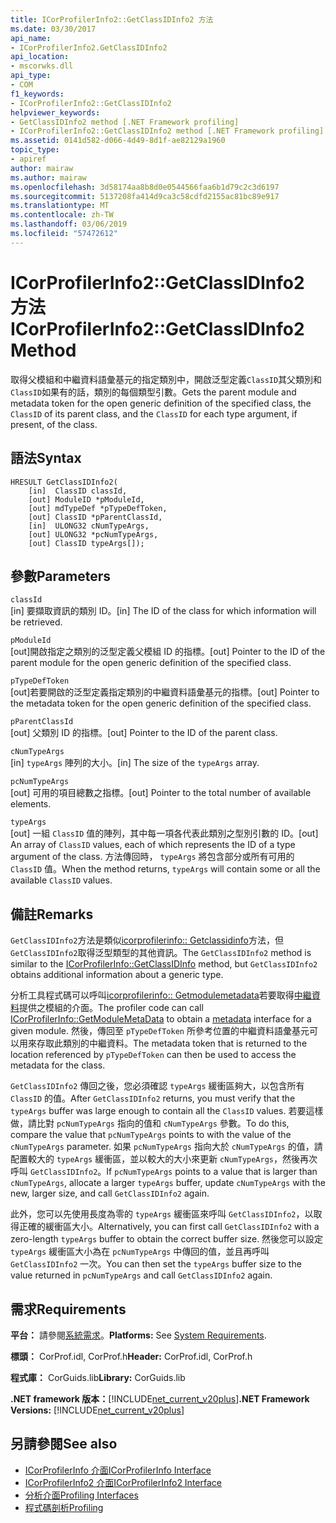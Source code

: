 ```yaml
---
title: ICorProfilerInfo2::GetClassIDInfo2 方法
ms.date: 03/30/2017
api_name:
- ICorProfilerInfo2.GetClassIDInfo2
api_location:
- mscorwks.dll
api_type:
- COM
f1_keywords:
- ICorProfilerInfo2::GetClassIDInfo2
helpviewer_keywords:
- GetClassIDInfo2 method [.NET Framework profiling]
- ICorProfilerInfo2::GetClassIDInfo2 method [.NET Framework profiling]
ms.assetid: 0141d582-d066-4d49-8d1f-ae82129a1960
topic_type:
- apiref
author: mairaw
ms.author: mairaw
ms.openlocfilehash: 3d58174aa8b8d0e0544566faa6b1d79c2c3d6197
ms.sourcegitcommit: 5137208fa414d9ca3c58cdfd2155ac81bc89e917
ms.translationtype: MT
ms.contentlocale: zh-TW
ms.lasthandoff: 03/06/2019
ms.locfileid: "57472612"
---
```

# <a name="icorprofilerinfo2getclassidinfo2-method"></a><span data-ttu-id="6261b-102">ICorProfilerInfo2::GetClassIDInfo2 方法</span><span class="sxs-lookup"><span data-stu-id="6261b-102">ICorProfilerInfo2::GetClassIDInfo2 Method</span></span>
<span data-ttu-id="6261b-103">取得父模組和中繼資料語彙基元的指定類別中，開啟泛型定義`ClassID`其父類別和`ClassID`如果有的話，類別的每個類型引數。</span><span class="sxs-lookup"><span data-stu-id="6261b-103">Gets the parent module and metadata token for the open generic definition of the specified class, the `ClassID` of its parent class, and the `ClassID` for each type argument, if present, of the class.</span></span>  
  
## <a name="syntax"></a><span data-ttu-id="6261b-104">語法</span><span class="sxs-lookup"><span data-stu-id="6261b-104">Syntax</span></span>  
  
```  
HRESULT GetClassIDInfo2(  
    [in]  ClassID classId,  
    [out] ModuleID *pModuleId,  
    [out] mdTypeDef *pTypeDefToken,  
    [out] ClassID *pParentClassId,  
    [in]  ULONG32 cNumTypeArgs,  
    [out] ULONG32 *pcNumTypeArgs,  
    [out] ClassID typeArgs[]);  
```  
  
## <a name="parameters"></a><span data-ttu-id="6261b-105">參數</span><span class="sxs-lookup"><span data-stu-id="6261b-105">Parameters</span></span>  
 `classId`  
 <span data-ttu-id="6261b-106">[in] 要擷取資訊的類別 ID。</span><span class="sxs-lookup"><span data-stu-id="6261b-106">[in] The ID of the class for which information will be retrieved.</span></span>  
  
 `pModuleId`  
 <span data-ttu-id="6261b-107">[out]開啟指定之類別的泛型定義父模組 ID 的指標。</span><span class="sxs-lookup"><span data-stu-id="6261b-107">[out] Pointer to the ID of the parent module for the open generic definition of the specified class.</span></span>  
  
 `pTypeDefToken`  
 <span data-ttu-id="6261b-108">[out]若要開啟的泛型定義指定類別的中繼資料語彙基元的指標。</span><span class="sxs-lookup"><span data-stu-id="6261b-108">[out] Pointer to the metadata token for the open generic definition of the specified class.</span></span>  
  
 `pParentClassId`  
 <span data-ttu-id="6261b-109">[out] 父類別 ID 的指標。</span><span class="sxs-lookup"><span data-stu-id="6261b-109">[out] Pointer to the ID of the parent class.</span></span>  
  
 `cNumTypeArgs`  
 <span data-ttu-id="6261b-110">[in] `typeArgs` 陣列的大小。</span><span class="sxs-lookup"><span data-stu-id="6261b-110">[in] The size of the `typeArgs` array.</span></span>  
  
 `pcNumTypeArgs`  
 <span data-ttu-id="6261b-111">[out] 可用的項目總數之指標。</span><span class="sxs-lookup"><span data-stu-id="6261b-111">[out] Pointer to the total number of available elements.</span></span>  
  
 `typeArgs`  
 <span data-ttu-id="6261b-112">[out] 一組 `ClassID` 值的陣列，其中每一項各代表此類別之型別引數的 ID。</span><span class="sxs-lookup"><span data-stu-id="6261b-112">[out] An array of `ClassID` values, each of which represents the ID of a type argument of the class.</span></span> <span data-ttu-id="6261b-113">方法傳回時， `typeArgs` 將包含部分或所有可用的 `ClassID` 值。</span><span class="sxs-lookup"><span data-stu-id="6261b-113">When the method returns, `typeArgs` will contain some or all the available `ClassID` values.</span></span>  
  
## <a name="remarks"></a><span data-ttu-id="6261b-114">備註</span><span class="sxs-lookup"><span data-stu-id="6261b-114">Remarks</span></span>  
 <span data-ttu-id="6261b-115">`GetClassIDInfo2`方法是類似[icorprofilerinfo:: Getclassidinfo](../../../../docs/framework/unmanaged-api/profiling/icorprofilerinfo-getclassidinfo-method.md)方法，但`GetClassIDInfo2`取得泛型類型的其他資訊。</span><span class="sxs-lookup"><span data-stu-id="6261b-115">The `GetClassIDInfo2` method is similar to the [ICorProfilerInfo::GetClassIDInfo](../../../../docs/framework/unmanaged-api/profiling/icorprofilerinfo-getclassidinfo-method.md) method, but `GetClassIDInfo2` obtains additional information about a generic type.</span></span>  
  
 <span data-ttu-id="6261b-116">分析工具程式碼可以呼叫[icorprofilerinfo:: Getmodulemetadata](../../../../docs/framework/unmanaged-api/profiling/icorprofilerinfo-getmodulemetadata-method.md)若要取得[中繼資料](../../../../docs/framework/unmanaged-api/metadata/index.md)提供之模組的介面。</span><span class="sxs-lookup"><span data-stu-id="6261b-116">The profiler code can call [ICorProfilerInfo::GetModuleMetaData](../../../../docs/framework/unmanaged-api/profiling/icorprofilerinfo-getmodulemetadata-method.md) to obtain a [metadata](../../../../docs/framework/unmanaged-api/metadata/index.md) interface for a given module.</span></span> <span data-ttu-id="6261b-117">然後，傳回至 `pTypeDefToken` 所參考位置的中繼資料語彙基元可以用來存取此類別的中繼資料。</span><span class="sxs-lookup"><span data-stu-id="6261b-117">The metadata token that is returned to the location referenced by `pTypeDefToken` can then be used to access the metadata for the class.</span></span>  
  
 <span data-ttu-id="6261b-118">`GetClassIDInfo2` 傳回之後，您必須確認 `typeArgs` 緩衝區夠大，以包含所有 `ClassID` 的值。</span><span class="sxs-lookup"><span data-stu-id="6261b-118">After `GetClassIDInfo2` returns, you must verify that the `typeArgs` buffer was large enough to contain all the `ClassID` values.</span></span> <span data-ttu-id="6261b-119">若要這樣做，請比對 `pcNumTypeArgs` 指向的值和 `cNumTypeArgs` 參數。</span><span class="sxs-lookup"><span data-stu-id="6261b-119">To do this, compare the value that `pcNumTypeArgs` points to with the value of the `cNumTypeArgs` parameter.</span></span> <span data-ttu-id="6261b-120">如果 `pcNumTypeArgs` 指向大於 `cNumTypeArgs` 的值，請配置較大的 `typeArgs` 緩衝區，並以較大的大小來更新 `cNumTypeArgs`，然後再次呼叫 `GetClassIDInfo2`。</span><span class="sxs-lookup"><span data-stu-id="6261b-120">If `pcNumTypeArgs` points to a value that is larger than `cNumTypeArgs`, allocate a larger `typeArgs` buffer, update `cNumTypeArgs` with the new, larger size, and call `GetClassIDInfo2` again.</span></span>  
  
 <span data-ttu-id="6261b-121">此外，您可以先使用長度為零的 `typeArgs` 緩衝區來呼叫 `GetClassIDInfo2`，以取得正確的緩衝區大小。</span><span class="sxs-lookup"><span data-stu-id="6261b-121">Alternatively, you can first call `GetClassIDInfo2` with a zero-length `typeArgs` buffer to obtain the correct buffer size.</span></span> <span data-ttu-id="6261b-122">然後您可以設定 `typeArgs` 緩衝區大小為在 `pcNumTypeArgs` 中傳回的值，並且再呼叫 `GetClassIDInfo2` 一次。</span><span class="sxs-lookup"><span data-stu-id="6261b-122">You can then set the `typeArgs` buffer size to the value returned in `pcNumTypeArgs` and call `GetClassIDInfo2` again.</span></span>  
  
## <a name="requirements"></a><span data-ttu-id="6261b-123">需求</span><span class="sxs-lookup"><span data-stu-id="6261b-123">Requirements</span></span>  
 <span data-ttu-id="6261b-124">**平台：** 請參閱[系統需求](../../../../docs/framework/get-started/system-requirements.md)。</span><span class="sxs-lookup"><span data-stu-id="6261b-124">**Platforms:** See [System Requirements](../../../../docs/framework/get-started/system-requirements.md).</span></span>  
  
 <span data-ttu-id="6261b-125">**標頭：** CorProf.idl, CorProf.h</span><span class="sxs-lookup"><span data-stu-id="6261b-125">**Header:** CorProf.idl, CorProf.h</span></span>  
  
 <span data-ttu-id="6261b-126">**程式庫：** CorGuids.lib</span><span class="sxs-lookup"><span data-stu-id="6261b-126">**Library:** CorGuids.lib</span></span>  
  
 <span data-ttu-id="6261b-127">**.NET framework 版本：**[!INCLUDE[net_current_v20plus](../../../../includes/net-current-v20plus-md.md)]</span><span class="sxs-lookup"><span data-stu-id="6261b-127">**.NET Framework Versions:** [!INCLUDE[net_current_v20plus](../../../../includes/net-current-v20plus-md.md)]</span></span>  
  
## <a name="see-also"></a><span data-ttu-id="6261b-128">另請參閱</span><span class="sxs-lookup"><span data-stu-id="6261b-128">See also</span></span>
- [<span data-ttu-id="6261b-129">ICorProfilerInfo 介面</span><span class="sxs-lookup"><span data-stu-id="6261b-129">ICorProfilerInfo Interface</span></span>](../../../../docs/framework/unmanaged-api/profiling/icorprofilerinfo-interface.md)
- [<span data-ttu-id="6261b-130">ICorProfilerInfo2 介面</span><span class="sxs-lookup"><span data-stu-id="6261b-130">ICorProfilerInfo2 Interface</span></span>](../../../../docs/framework/unmanaged-api/profiling/icorprofilerinfo2-interface.md)
- [<span data-ttu-id="6261b-131">分析介面</span><span class="sxs-lookup"><span data-stu-id="6261b-131">Profiling Interfaces</span></span>](../../../../docs/framework/unmanaged-api/profiling/profiling-interfaces.md)
- [<span data-ttu-id="6261b-132">程式碼剖析</span><span class="sxs-lookup"><span data-stu-id="6261b-132">Profiling</span></span>](../../../../docs/framework/unmanaged-api/profiling/index.md)
